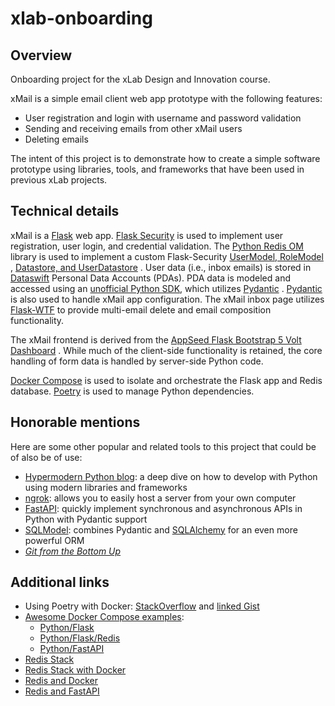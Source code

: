 # xlab-onboarding

## Overview

Onboarding project for the xLab Design and Innovation course.

xMail is a simple email client web app prototype with the following features:

- User registration and login with username and password validation
- Sending and receiving emails from other xMail users
- Deleting emails

The intent of this project is to demonstrate how to create a simple software
prototype using libraries, tools, and frameworks that have been used in previous
xLab projects.

## Technical details

xMail is a [Flask](https://flask.palletsprojects.com/en/latest/) web
app. [Flask Security](https://flask-security-too.readthedocs.io/en/stable/index.html)
is used to implement user registration, user login, and credential validation.
The [Python Redis OM](https://redis.io/docs/stack/get-started/tutorials/stack-python/)
library is used to implement a custom
Flask-Security [UserModel, RoleModel](https://flask-security-too.readthedocs.io/en/stable/models.html#models-topic)
,
[Datastore, and UserDatastore](https://flask-security-too.readthedocs.io/en/stable/api.html#datastores)
. User data (i.e., inbox emails) is stored in [Dataswift](https://dataswift.io/)
Personal Data Accounts (PDAs). PDA data is modeled and accessed using an
[unofficial Python SDK](https://github.com/rtatton/hat-py-sdk), which
utilizes [Pydantic](https://pydantic-docs.helpmanual.io/)
. [Pydantic](https://pydantic-docs.helpmanual.io/usage/settings/) is also used
to handle xMail app configuration. The xMail inbox page
utilizes [Flask-WTF](https://flask-wtf.readthedocs.io/en/1.0.x/)
to provide multi-email delete and email composition functionality.

The xMail frontend is derived from
the [AppSeed Flask Bootstrap 5 Volt Dashboard](https://appseed.us/product/volt-dashboard/flask/)
. While much of the client-side functionality is retained, the core handling of
form data is handled by server-side Python code.

[Docker Compose](https://docs.docker.com/compose/) is used to isolate and
orchestrate the Flask app and Redis
database. [Poetry](https://python-poetry.org/) is used to manage Python
dependencies.

## Honorable mentions

Here are some other popular and related tools to this project that could be of
also be of use:

- [Hypermodern Python blog](https://cjolowicz.github.io/posts/hypermodern-python-01-setup/):
  a deep dive on how to develop with Python using modern libraries and
  frameworks
- [ngrok](https://ngrok.com/): allows you to easily host a server from your own
  computer
- [FastAPI](https://fastapi.tiangolo.com/): quickly implement synchronous and
  asynchronous APIs in Python with Pydantic support
- [SQLModel](https://sqlmodel.tiangolo.com/): combines Pydantic
  and [SQLAlchemy](https://www.sqlalchemy.org/) for an even more powerful ORM
- [_Git from the Bottom Up_](https://jwiegley.github.io/git-from-the-bottom-up/)

## Additional links

- Using Poetry with
  Docker: [StackOverflow](https://stackoverflow.com/a/72465422)
  and [linked Gist](https://gist.github.com/soof-golan/6ebb97a792ccd87816c0bda1e6e8b8c2#file-app-py)
- [Awesome Docker Compose examples](https://github.com/docker/awesome-compose):
  - [Python/Flask](https://github.com/docker/awesome-compose/tree/master/flask)
  - [Python/Flask/Redis](https://github.com/docker/awesome-compose/tree/master/flask-redis)
  - [Python/FastAPI](https://github.com/docker/awesome-compose/tree/master/fastapi)
- [Redis Stack](https://developer.redis.com/create/redis-stack)
- [Redis Stack with Docker](https://github.com/redis-stack/redis-stack/tree/master/envs/dockers)
- [Redis and Docker](https://geshan.com.np/blog/2022/01/redis-docker/)
- [Redis and FastAPI](https://developer.redis.com/develop/python/fastapi/)